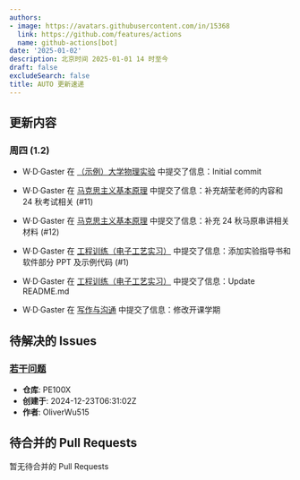 ```yaml
---
authors:
- image: https://avatars.githubusercontent.com/in/15368
  link: https://github.com/features/actions
  name: github-actions[bot]
date: '2025-01-02'
description: 北京时间 2025-01-01 14 时至今
draft: false
excludeSearch: false
title: AUTO 更新速递
---
```


## 更新内容

### 周四 (1.2)

- W·D·Gaster 在 [（示例）大学物理实验](https://github.com/HITSZ-OpenAuto/SPST1004) 中提交了信息：Initial commit

- W·D·Gaster 在 [马克思主义基本原理](https://github.com/HITSZ-OpenAuto/GEIP1011) 中提交了信息：补充胡莹老师的内容和 24 秋考试相关 (#11)

- W·D·Gaster 在 [马克思主义基本原理](https://github.com/HITSZ-OpenAuto/GEIP1011) 中提交了信息：补充 24 秋马原串讲相关材料 (#12)

- W·D·Gaster 在 [工程训练（电子工艺实习）](https://github.com/HITSZ-OpenAuto/ENGG1003) 中提交了信息：添加实验指导书和软件部分 PPT 及示例代码 (#1)

- W·D·Gaster 在 [工程训练（电子工艺实习）](https://github.com/HITSZ-OpenAuto/ENGG1003) 中提交了信息：Update README.md

- W·D·Gaster 在 [写作与沟通](https://github.com/HITSZ-OpenAuto/WRIT0001) 中提交了信息：修改开课学期

## 待解决的 Issues

### [若干问题](https://github.com/HITSZ-OpenAuto/PE100X/issues/10)

- **仓库**: PE100X
- **创建于**: 2024-12-23T06:31:02Z
- **作者**: OliverWu515

## 待合并的 Pull Requests

暂无待合并的 Pull Requests

